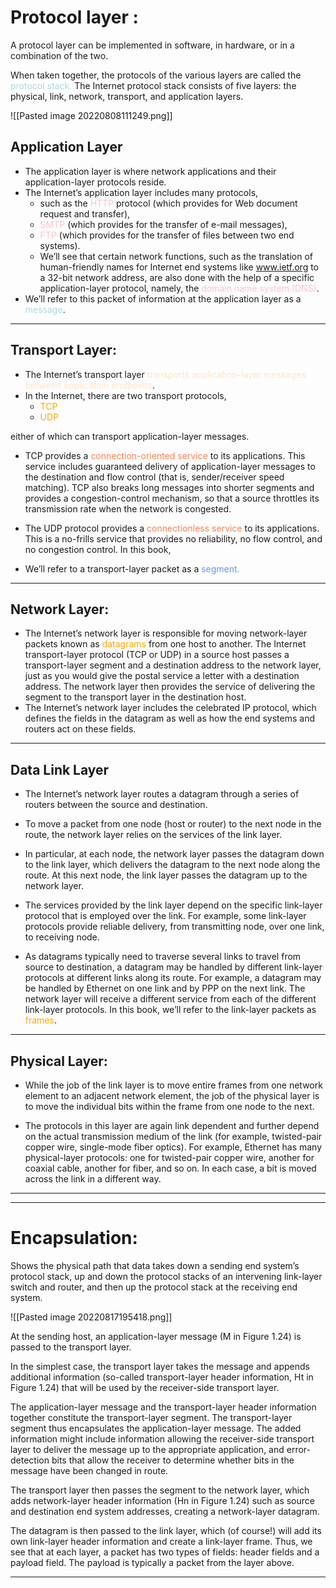 # Protocol layer :
A protocol layer can be implemented in software, in hardware, or in a combination of the two.

When taken together, the protocols of the various layers are called the <font style="color:lightblue">protocol stack.</font> The Internet protocol stack consists of five layers: the physical, link, network, transport, and application layers.

![[Pasted image 20220808111249.png]]

## Application Layer

- The application layer is where network applications and their application-layer protocols reside. 
- The Internet’s application layer includes many protocols, 
  - such as the <font style="color:pink">HTTP</font> protocol (which provides for Web document request and transfer), 
  - <font style="color:pink">SMTP</font> (which provides for the transfer of e-mail messages), 
  - <font style="color:pink">FTP</font> (which provides for the transfer of files between two end systems). 
  - We’ll see that certain network functions, such as the translation of human-friendly names for Internet end systems like www.ietf.org to a 32-bit network address, are also done with the help of a specific application-layer protocol, namely, the <font style="color:pink">domain name system (DNS)</font>. 
-  We’ll refer to this packet of information at the application layer as a <font style="color:lightblue">message</font>.

---
## Transport Layer:

- The Internet’s transport layer <font style="color:Bisque">transports application-layer messages between application endpoints</font>. 
- In the Internet, there are two transport protocols, 
	 - <font style="color:ORANGE">TCP</font> 
	 - <font style="color:ORANGE">UDP</font> 

either of which can transport application-layer messages. 

- TCP provides a <font style="color:coral">connection-oriented service</font> to its applications. This service includes guaranteed delivery of application-layer messages to the destination and flow control (that is, sender/receiver speed matching). TCP also breaks long messages into shorter segments and provides a congestion-control mechanism, so that a source throttles its transmission rate when the network is congested. 

- The UDP protocol provides a <font style="color:coral">connectionless service</font> to its applications. This is a no-frills service that provides no reliability, no flow control, and no congestion control. In this book, 

- We’ll refer to a transport-layer packet as a <font style="color:cornflowerblue">segment.</font>

---

## Network Layer:

- The Internet’s network layer is responsible for moving network-layer packets known as <font style="color:orange">datagrams</font> from one host to another. The Internet transport-layer protocol (TCP or UDP) in a source host passes a transport-layer segment and a destination address to the network layer, just as you would give the postal service a letter with a destination address. The network layer then provides the service of delivering the segment to the transport layer in the destination host. 
- The Internet’s network layer includes the celebrated IP protocol, which defines the fields in the datagram as well as how the end systems and routers act on these fields. 

---
 
## Data Link Layer

- The Internet’s network layer routes a datagram through a series of routers between the source and destination. 

- To move a packet from one node (host or router) to the next node in the route, the network layer relies on the services of the link layer. 

- In particular, at each node, the network layer passes the datagram down to the link layer, which delivers the datagram to the next node along the route. At this next node, the link layer passes the datagram up to the network layer. 

- The services provided by the link layer depend on the specific link-layer protocol that is employed over the link. For example, some link-layer protocols provide reliable delivery, from transmitting node, over one link, to receiving node.  

- As datagrams typically need to traverse several links to travel from source to destination, a datagram may be handled by different link-layer protocols at different links along its route. For example, a datagram may be handled by Ethernet on one link and by PPP on the next link. The network layer will receive a different service from each of the different link-layer protocols. In this book, we’ll refer to the link-layer packets as <font style="color:orange">frames</font>.

---

## Physical Layer:

- While the job of the link layer is to move entire frames from one network element to an adjacent network element, the job of the physical layer is to move the individual bits within the frame from one node to the next. 

- The protocols in this layer are again link dependent and further depend on the actual transmission medium of the link (for example, twisted-pair copper wire, single-mode fiber optics). For example, Ethernet has many physical-layer protocols: one for twisted-pair copper wire, another for coaxial cable, another for fiber, and so on. In each case, a bit is moved across the link in a different way.

---
---

# Encapsulation:

Shows the physical path that data takes down a sending end system’s protocol stack, up and down the protocol stacks of an intervening link-layer switch and router, and then up the protocol stack at the receiving end system.

![[Pasted image 20220817195418.png]]

At the sending host, an application-layer message (M in Figure 1.24) is passed to the transport layer. 

In the simplest case, the transport layer takes the message and appends additional information (so-called transport-layer header information, Ht in Figure 1.24) that will be used by the receiver-side transport layer. 

The application-layer message and the transport-layer header information together constitute the transport-layer segment. The transport-layer segment thus encapsulates the application-layer message. The added information might include information allowing the receiver-side transport layer to deliver the message up to the appropriate application, and error-detection bits that allow the receiver to determine whether bits in the message have been changed in route. 

The transport layer then passes the segment to the network layer, which adds network-layer header information (Hn in Figure 1.24) such as source and destination end system addresses, creating a network-layer datagram. 

The datagram is then passed to the link layer, which (of course!) will add its own link-layer header information and create a link-layer frame. Thus, we see that at each layer, a packet has two types of fields: header fields and a payload field. The payload is typically a packet from the layer above.

---

